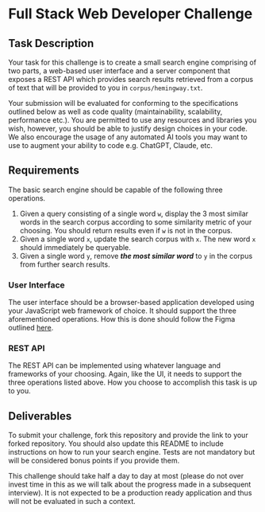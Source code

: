 # Full Stack Web Developer Challenge
## Task Description
Your task for this challenge is to create a small search engine comprising of two parts, a web-based user interface and a server component that exposes a REST API which provides search results retrieved from a corpus of text that will be provided to you in `corpus/hemingway.txt`.

Your submission will be evaluated for conforming to the specifications outlined below as well as code quality (maintainability, scalability, performance etc.). You are permitted to use any resources and libraries you wish, however, you should be able to justify design choices in your code. We also encourage the usage of any automated AI tools you may want to use to augment your ability to code e.g. ChatGPT, Claude, etc.


## Requirements
The basic search engine should be capable of the following three operations.

1. Given a query consisting of a single word `w`, display the 3 most similar words in the search corpus according to some similarity metric of your choosing. You should return results even if `w` is not in the corpus.
2. Given a single word `x`, update the search corpus with `x`. The new word `x` should immediately be 
queryable.
3. Given a single word `y`, remove **_the most similar word_** to `y` in the corpus from further search results. 
### User Interface
The user interface should be a browser-based application developed using your JavaScript web framework of choice. It should support the three aforementioned operations. How this is done should follow the Figma outlined [here](https://www.figma.com/file/o9f9V0OM6i1Zdfu3dNTCIM/FSE-Test-UI?type=design&node-id=0-1).

### REST API
The REST API can be implemented using whatever language and frameworks of your choosing. Again, like the UI, it needs to support the three operations listed above. How you choose to accomplish this task is up to you.

## Deliverables
To submit your challenge, fork this repository and provide the link to your forked repository.
You should also update this README to include instructions on how to run your search engine.
Tests are not mandatory but will be considered bonus points if you provide them.

This challenge should take half a day to day at most (please do not over invest time in this as we will talk about the progress made in a subsequent interview). It is not expected to be a production ready application and thus will not be evaluated in such a context.
